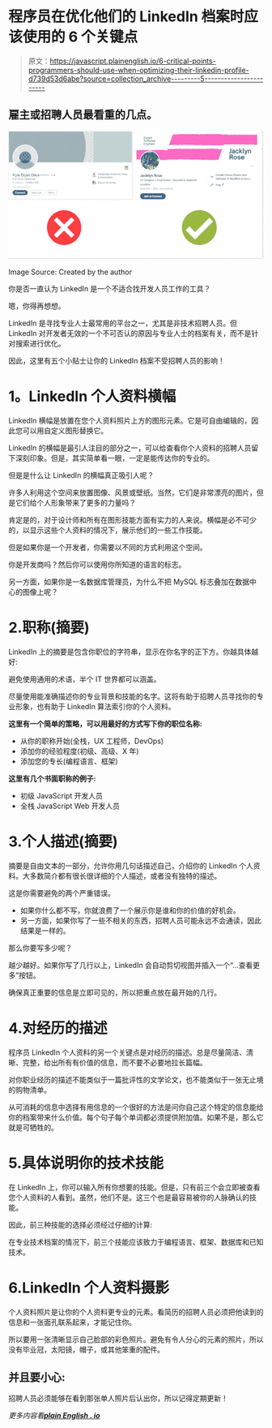 # 程序员在优化他们的 LinkedIn 档案时应该使用的 6 个关键点

> 原文：<https://javascript.plainenglish.io/6-critical-points-programmers-should-use-when-optimizing-their-linkedin-profile-d739d53d6abe?source=collection_archive---------5----------------------->

## 雇主或招聘人员最看重的几点。

![](img/5244cd4233eeabb600835acb6fdc91b0.png)

Image Source: Created by the author

你是否一直认为 LinkedIn 是一个不适合找开发人员工作的工具？

嗯，你得再想想。

LinkedIn 是寻找专业人士最常用的平台之一，尤其是非技术招聘人员。但 LinkedIn 对开发者无效的一个不可否认的原因与专业人士的档案有关，而不是针对搜索进行优化。

因此，这里有五个小贴士让你的 LinkedIn 档案不受招聘人员的影响！

# **1。LinkedIn 个人资料横幅**

LinkedIn 横幅是放置在您个人资料照片上方的图形元素。它是可自由编辑的，因此您可以用自定义图形替换它。

LinkedIn 的横幅是最引人注目的部分之一，可以给查看你个人资料的招聘人员留下深刻印象。但是，其实简单看一眼，一定是能传达你的专业的。

但是是什么让 LinkedIn 的横幅真正吸引人呢？

许多人利用这个空间来放置图像、风景或壁纸。当然，它们是非常漂亮的图片，但是它们给个人形象带来了更多的力量吗？

肯定是的，对于设计师和所有在图形技能方面有实力的人来说。横幅是必不可少的，以显示这些个人资料的情况下，展示他们的一些工作技能。

但是如果你是一个开发者，你需要以不同的方式利用这个空间。

你是开发商吗？然后你可以使用你所知道的语言的标志。

另一方面，如果你是一名数据库管理员，为什么不把 MySQL 标志叠加在数据中心的图像上呢？

# 2.职称(摘要)

LinkedIn 上的摘要是包含你职位的字符串，显示在你名字的正下方。你越具体越好:

避免使用通用的术语，半个 IT 世界都可以涵盖。

尽量使用能准确描述你的专业背景和技能的名字。这将有助于招聘人员寻找你的专业形象，也有助于 LinkedIn 算法索引你的个人资料。

**这里有一个简单的策略，可以用最好的方式写下你的职位名称:**

*   从你的职称开始(全栈，UX 工程师，DevOps)
*   添加你的经验程度(初级、高级、X 年)
*   添加您的专长(编程语言、框架)

**这里有几个书面职称的例子:**

*   初级 JavaScript 开发人员
*   全栈 JavaScript Web 开发人员

# 3.个人描述(摘要)

摘要是自由文本的一部分，允许你用几句话描述自己，介绍你的 LinkedIn 个人资料。大多数简介都有很长很详细的个人描述，或者没有独特的描述。

这是你需要避免的两个严重错误。

*   如果你什么都不写，你就浪费了一个展示你是谁和你的价值的好机会。
*   另一方面，如果你写了一些不相关的东西，招聘人员可能永远不会通读，因此结果是一样的。

那么你要写多少呢？

越少越好。如果你写了几行以上，LinkedIn 会自动剪切视图并插入一个“…查看更多”按钮。

确保真正重要的信息是立即可见的，所以把重点放在最开始的几行。

# 4.对经历的描述

程序员 LinkedIn 个人资料的另一个关键点是对经历的描述。总是尽量简洁、清晰、完整，给出所有有价值的信息，而不要不必要地拉长篇幅。

对你职业经历的描述不能类似于一篇批评性的文学论文，也不能类似于一张无止境的购物清单。

从可消耗的信息中选择有用信息的一个很好的方法是问你自己这个特定的信息能给你的档案带来什么价值。每个句子每个单词都必须提供附加值。如果不是，那么它就是可牺牲的。

# 5.具体说明你的技术技能

在 LinkedIn 上，你可以输入所有你想要的技能。但是，只有前三个会立即被查看您个人资料的人看到。虽然，他们不是。这三个也是最容易被你的人脉确认的技能。

因此，前三种技能的选择必须经过仔细的计算:

在专业技术档案的情况下，前三个技能应该致力于编程语言、框架、数据库和已知技术。

# 6.LinkedIn 个人资料摄影

个人资料照片是让你的个人资料更专业的元素。看简历的招聘人员必须把他读到的信息和一张面孔联系起来，才能记住你。

所以要用一张清晰显示自己脸部的彩色照片。避免有令人分心的元素的照片，所以没有毕业冠，太阳镜，帽子，或其他笨重的配件。

## 并且要小心:

招聘人员必须能够在看到那张单人照片后认出你，所以记得定期更新！

*更多内容看*[***plain English . io***](http://plainenglish.io)